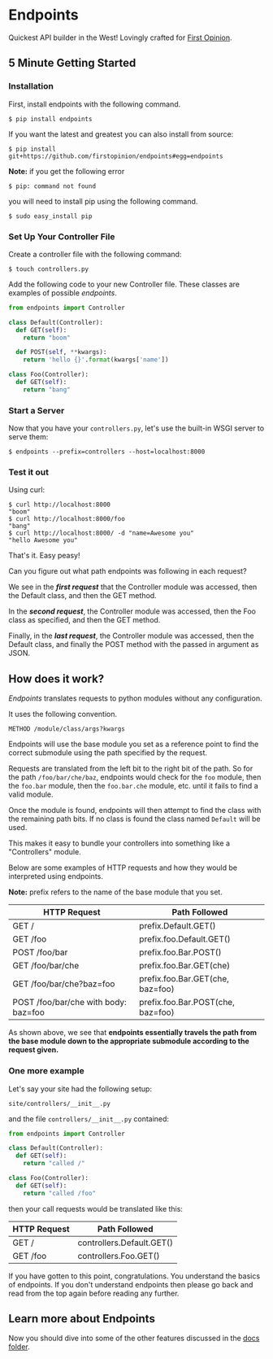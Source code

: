 # Endpoints

Quickest API builder in the West! Lovingly crafted for [First Opinion](http://firstopinionapp.com/).


## 5 Minute Getting Started

### Installation

First, install endpoints with the following command.

    $ pip install endpoints

If you want the latest and greatest you can also install from source:

    $ pip install git+https://github.com/firstopinion/endpoints#egg=endpoints

**Note:** if you get the following error

    $ pip: command not found

you will need to install pip using the following command.

    $ sudo easy_install pip


### Set Up Your Controller File

Create a controller file with the following command:

    $ touch controllers.py

Add the following code to your new Controller file. These classes are examples of possible *endpoints*.

```python
from endpoints import Controller

class Default(Controller):
  def GET(self):
    return "boom"

  def POST(self, **kwargs):
    return 'hello {}'.format(kwargs['name'])

class Foo(Controller):
  def GET(self):
    return "bang"
```


### Start a Server

Now that you have your `controllers.py`, let's use the built-in WSGI server to serve them:

    $ endpoints --prefix=controllers --host=localhost:8000


### Test it out

Using curl:

    $ curl http://localhost:8000
    "boom"
    $ curl http://localhost:8000/foo
    "bang"
    $ curl http://localhost:8000/ -d "name=Awesome you"
    "hello Awesome you"

That's it. Easy peasy!

Can you figure out what path endpoints was following in each request?

We see in the ***first request*** that the Controller module was accessed, then the Default class, and then the GET method.

In the ***second request***, the Controller module was accessed, then the Foo class as specified, and then the GET method.

Finally, in the ***last request***, the Controller module was accessed, then the Default class, and finally the POST method with the passed in argument as JSON.


## How does it work?

*Endpoints* translates requests to python modules without any configuration.

It uses the following convention.

    METHOD /module/class/args?kwargs

Endpoints will use the base module you set as a reference point to find the correct submodule using the path specified by the request.

Requests are translated from the left bit to the right bit of the path.
So for the path `/foo/bar/che/baz`, endpoints would check for the `foo` module, then the `foo.bar` module, then the `foo.bar.che` module, etc. until it fails to find a valid module.

Once the module is found, endpoints will then attempt to find the class with the remaining path bits. If no class is found the class named `Default` will be used.

This makes it easy to bundle your controllers into something like a "Controllers" module.

Below are some examples of HTTP requests and how they would be interpreted using endpoints.

**Note:** prefix refers to the name of the base module that you set.

|HTTP Request                           | Path Followed                     |
|---------------------------------------|---------------------------------- |
|GET /                                  | prefix.Default.GET()              |
|GET /foo                               | prefix.foo.Default.GET()          |
|POST /foo/bar                          | prefix.foo.Bar.POST()             |
|GET /foo/bar/che                       | prefix.foo.Bar.GET(che)           |
|GET /foo/bar/che?baz=foo               | prefix.foo.Bar.GET(che, baz=foo)  |
|POST /foo/bar/che with body: baz=foo   | prefix.foo.Bar.POST(che, baz=foo) |

As shown above, we see that **endpoints essentially travels the path from the base module down to the appropriate submodule according to the request given.**


### One more example

Let's say your site had the following setup:

    site/controllers/__init__.py

and the file `controllers/__init__.py` contained:

```python
from endpoints import Controller

class Default(Controller):
  def GET(self):
    return "called /"

class Foo(Controller):
  def GET(self):
    return "called /foo"
```

then your call requests would be translated like this:

|HTTP Request   | Path Followed             |
|-------------- | ------------------------- |
|GET /          | controllers.Default.GET() |
|GET /foo       | controllers.Foo.GET()     |

If you have gotten to this point, congratulations. You understand the basics of endpoints. If you don't understand endpoints then please go back and read from the top again before reading any further.


## Learn more about Endpoints

Now you should dive into some of the other features discussed in the [docs folder](https://github.com/firstopinion/endpoints/tree/master/docs).

